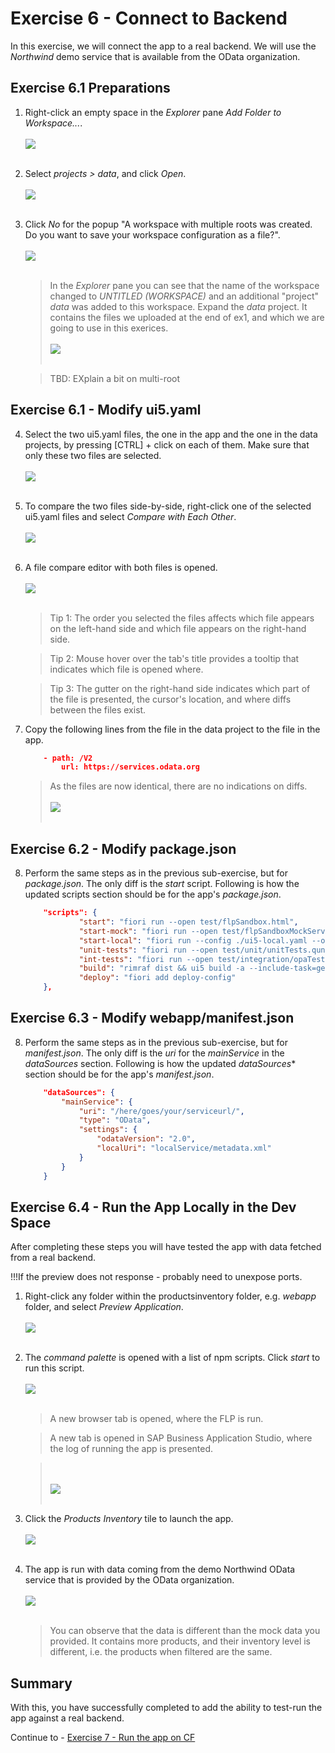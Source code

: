 # Exercise 6 - Connect to Backend

In this exercise, we will connect the app to a real backend. We will use the *Northwind* demo service that is available from the OData organization.


## Exercise 6.1 Preparations

1.	Right-click an empty space in the *Explorer* pane *Add Folder to Workspace...*.
    <br><br>![](images\2020-10_BAS_Multi-Root-1_.jpg)<br><br>

2. Select *projects > data*, and click *Open*.
    <br><br>![](images\2020-10_BAS_Multi-Root-2_.jpg)<br><br>

3. Click *No* for the popup "A workspace with multiple roots was created. Do you want to save your workspace configuration as a file?". 
    <br><br>![](images\2020-10_BAS_Multi-Root-3_.jpg)<br><br>

    >In the *Explorer* pane you can see that the name of the workspace changed to *UNTITLED (WORKSPACE)* and an additional "project" *data* was added to this workspace. Expand the *data* project. It contains the files we uploaded at the end of ex1, and which we are going to use in this exerices.
    ><br><br>![](images\2020-10_BAS_Multi-Root-4_.jpg)<br><br>

    > TBD: EXplain a bit on multi-root

## Exercise 6.1 - Modify ui5.yaml

4. Select the two ui5.yaml files, the one in the app and the one in the data projects, by pressing [CTRL] + click on each of them. Make sure that only these two files are selected.
    <br><br>![](images\2020-10_BAS_ui5-yaml_Compare-1_.jpg)<br><br>

5. To compare the two files side-by-side, right-click one of the selected ui5.yaml files and select *Compare with Each Other*.
    <br><br>![](images\2020-10_BAS_ui5-yaml_Compare-2_.jpg)<br><br>

6. A file compare editor with both files is opened.
    <br><br>![](images\2020-10_BAS_ui5-yaml_Compare-3_.jpg)<br><br>

    >Tip 1: The order you selected the files affects which file appears on the left-hand side and which file appears on the right-hand side.

    >Tip 2: Mouse hover over the tab's title provides a tooltip that indicates which file is opened where.

    >Tip 3: The gutter on the right-hand side indicates which part of the file is presented, the cursor's location, and where diffs between the files exist.

7. Copy the following lines from the file in the data project to the file in the app.
    ```json
        - path: /V2
            url: https://services.odata.org
    ```
    
    >As the files are now identical, there are no indications on diffs.
    ><br><br>![](images\2020-10_BAS_ui5-yaml_Compare-5_.jpg)<br><br>

## Exercise 6.2 - Modify package.json

8. Perform the same steps as in the previous sub-exercise, but for *package.json*. The only diff is the *start* script. Following is how the updated scripts section should be for the app's *package.json*.
    ```json
        "scripts": {
                "start": "fiori run --open test/flpSandbox.html",
                "start-mock": "fiori run --open test/flpSandboxMockServer.html",
                "start-local": "fiori run --config ./ui5-local.yaml --open test/flpSandboxMockServer.html",
                "unit-tests": "fiori run --open test/unit/unitTests.qunit.html",
                "int-tests": "fiori run --open test/integration/opaTests.qunit.html",
                "build": "rimraf dist && ui5 build -a --include-task=generateManifestBundle generateCachebusterInfo",
                "deploy": "fiori add deploy-config"
        },
    ```

## Exercise 6.3 - Modify webapp/manifest.json

8. Perform the same steps as in the previous sub-exercise, but for *manifest.json*. The only diff is the *uri* for the *mainService* in the *dataSources* section. Following is how the updated *dataSources** section should be for the app's *manifest.json*.
    ```json
		"dataSources": {
			"mainService": {
				"uri": "/here/goes/your/serviceurl/",
				"type": "OData",
				"settings": {
					"odataVersion": "2.0",
					"localUri": "localService/metadata.xml"
				}
			}
		}
    ```

## Exercise 6.4 - Run the App Locally in the Dev Space

After completing these steps you will have tested the app with data fetched from a real backend.

!!!If the preview does not response - probably need to unexpose ports.

1.	Right-click any folder within the productsinventory folder, e.g. *webapp* folder, and select *Preview Application*.
    <br><br>![](images\2020-10_BAS_Preview_Application_start-1_.jpg)<br><br>

2.	The *command palette* is opened with a list of npm scripts. Click *start* to run this script.
    <br><br>![](images\2020-10_BAS_Preview_Application_start-2_.jpg)<br><br>

    >A new browser tab is opened, where the FLP is run.

    >A new tab is opened in SAP Business Application Studio, where the log of running the app is presented.

    ><br><br>![](images\2020-10_BAS_Preview_Application_start-3_.jpg)<br><br>


3. Click the *Products Inventory* tile to launch the app.
    <br><br>![](images\2020-10_BAS_Preview_Application_start-4_.jpg)<br><br>

4. The app is run with data coming from the demo Northwind OData service that is provided by the OData organization.
    <br><br>![](images\2020-10_BAS_Preview_Application_start-5_.jpg)<br><br>

    >You can observe that the data is different than the mock data you provided. It contains more products, and their inventory level is different, i.e. the products when filtered are the same.


## Summary

With this, you have successfully completed to add the ability to test-run the app against a real backend. 

Continue to - [Exercise 7 - Run the app on CF](../ex7/README.md)

